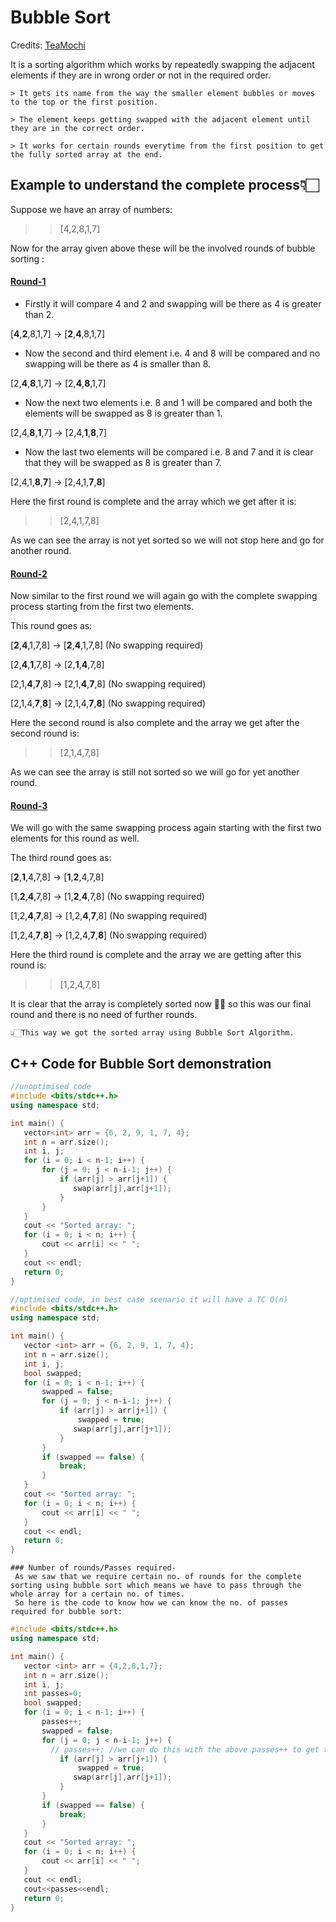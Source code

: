 # Bubble Sort

Credits: [TeaMochi](https://github.com/TaeMochi12)

It is a sorting algorithm which works by repeatedly swapping the adjacent elements if they are in wrong order or not in the required order.
``` 
> It gets its name from the way the smaller element bubbles or moves to the top or the first position.

> The element keeps getting swapped with the adjacent element until they are in the correct order.

> It works for certain rounds everytime from the first position to get the fully sorted array at the end.
```

## Example to understand the complete process👇🏻

Suppose we have an array of numbers:

>>[4,2,8,1,7]

Now for the array given above these will be the involved rounds of bubble sorting :

#### <ins>Round-1</ins>
  - Firstly it will compare 4 and 2 and swapping will be there as 4 is greater than 2.
  
  [**4**,**2**,8,1,7] -> [**2**,**4**,8,1,7]
  
  - Now the second and third element i.e. 4 and 8 will be compared and no swapping will be there as 4 is smaller than 8.
  
  [2,**4**,**8**,1,7] -> [2,**4**,**8**,1,7]

  - Now the next two elements i.e. 8 and 1 will be compared and both the elements will be swapped as 8 is greater than 1.
  
  [2,4,**8**,**1**,7] -> [2,4,**1**,**8**,7]

  - Now the last two elements will be compared i.e. 8 and 7 and it is clear that they will be swapped as 8 is greater than 7.

[2,4,1,**8**,**7**] -> [2,4,1,**7**,**8**]

Here the first round is complete and the array which we get after it is:
>> [2,4,1,7,8]

As we can see the array is not yet sorted so we will not stop here and go for another round.

#### <u>Round-2 </u>
 Now similar to  the first round we will again go with the complete swapping process starting from the first two elements.
 
 This round goes as:

 [**2**,**4**,1,7,8] -> [**2**,**4**,1,7,8] (No swapping required)

 [2,**4**,**1**,7,8] -> [2,**1**,**4**,7,8] 

 [2,1,**4**,**7**,8] -> [2,1,**4**,**7**,8] (No swapping required)

 [2,1,4,**7**,**8**] -> [2,1,4,**7**,**8**] (No swapping required)

 Here the second round is also complete and the array we get after the second round is:
 >> [2,1,4,7,8]

 As we can see the array is still not sorted so we will go for yet another round.

 #### <u>Round-3</u>

 We will go with the same swapping process again starting with the first two elements for this round as well.

 The third round goes as:

 [**2**,**1**,4,7,8] -> [**1**,**2**,4,7,8]

 [1,**2**,**4**,7,8] -> [1,**2**,**4**,7,8] (No swapping required)

 [1,2,**4**,**7**,8] -> [1,2,**4**,**7**,8] (No swapping required)

 [1,2,4,**7**,**8**] -> [1,2,4,**7**,**8**] (No swapping required)

 Here the third round is complete and the array we are getting after this round is:
 >> [1,2,4,7,8]

 It is clear that the array is completely sorted now 👍🏻 so this was our final round and there is no need of further rounds.

 ```
 👆🏻This way we got the sorted array using Bubble Sort Algorithm.
 ```
 ## C++ Code for Bubble Sort demonstration 

 ```cpp
 //unoptimised code
 #include <bits/stdc++.h>
using namespace std;

int main() {
    vector<int> arr = {6, 2, 9, 1, 7, 4};
    int n = arr.size();
    int i, j;
    for (i = 0; i < n-1; i++) {
        for (j = 0; j < n-i-1; j++) {
            if (arr[j] > arr[j+1]) {
               swap(arr[j],arr[j+1]);
            }
        }
    }
    cout << "Sorted array: ";
    for (i = 0; i < n; i++) {
        cout << arr[i] << " ";
    }
    cout << endl;
    return 0;
}

//optimised code, in best case scenario it will have a TC O(n)
#include <bits/stdc++.h>
using namespace std;

int main() {
    vector <int> arr = {6, 2, 9, 1, 7, 4};
    int n = arr.size();
    int i, j;
    bool swapped;
    for (i = 0; i < n-1; i++) {
        swapped = false;
        for (j = 0; j < n-i-1; j++) {
            if (arr[j] > arr[j+1]) {
                swapped = true;
               swap(arr[j],arr[j+1]);
            }
        }
        if (swapped == false) {
            break;
        }
    }
    cout << "Sorted array: ";
    for (i = 0; i < n; i++) {
        cout << arr[i] << " ";
    }
    cout << endl;
    return 0;
}


```
```
### Number of rounds/Passes required-
 As we saw that we require certain no. of rounds for the complete sorting using bubble sort which means we have to pass through the whole array for a certain no. of times.
 So here is the code to know how we can know the no. of passes required for bubble sort:
 ```
 ```cpp
 #include <bits/stdc++.h>
using namespace std;

int main() {
    vector <int> arr = {4,2,8,1,7};
    int n = arr.size();
    int i, j;
    int passes=0;
    bool swapped;
    for (i = 0; i < n-1; i++) {
        passes++;
        swapped = false;
        for (j = 0; j < n-i-1; j++) {
          // passes++; //we can do this with the above passes++ to get the total number of swaps.
            if (arr[j] > arr[j+1]) {
                swapped = true;
               swap(arr[j],arr[j+1]);
            }
        }
        if (swapped == false) {
            break;
        }
    }
    cout << "Sorted array: ";
    for (i = 0; i < n; i++) {
        cout << arr[i] << " ";
    }
    cout << endl;
    cout<<passes<<endl;
    return 0;
}

```







